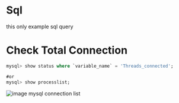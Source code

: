 # Sql
this only example sql query

# Check Total Connection 
```sql
mysql> show status where `variable_name` = 'Threads_connected';

#or 
mysql> show processlist;
```

![image mysql connection list](https://github.com/alfayz-tv/doc/blob/master/images/mysql_connection.png)